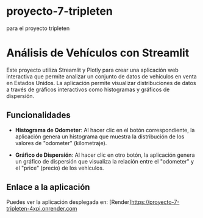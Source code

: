 # proyecto-7-tripleten
para el proyecto tripleten
# Análisis de Vehículos con Streamlit

Este proyecto utiliza Streamlit y Plotly para crear una aplicación web interactiva que permite analizar un conjunto de datos de vehículos en venta en Estados Unidos. La aplicación permite visualizar distribuciones de datos a través de gráficos interactivos como histogramas y gráficos de dispersión.

## Funcionalidades

- **Histograma de Odometer**: Al hacer clic en el botón correspondiente, la aplicación genera un histograma que muestra la distribución de los valores de "odometer" (kilometraje).
  
- **Gráfico de Dispersión**: Al hacer clic en otro botón, la aplicación genera un gráfico de dispersión que visualiza la relación entre el "odometer" y el "price" (precio) de los vehículos.

## Enlace a la aplicación
Puedes ver la aplicación desplegada en: [Render]https://proyecto-7-tripleten-4xpi.onrender.com

